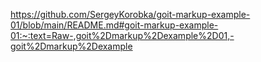 https://github.com/SergeyKorobka/goit-markup-example-01/blob/main/README.md#goit-markup-example-01:~:text=Raw-,goit%2Dmarkup%2Dexample%2D01,-goit%2Dmarkup%2Dexample

